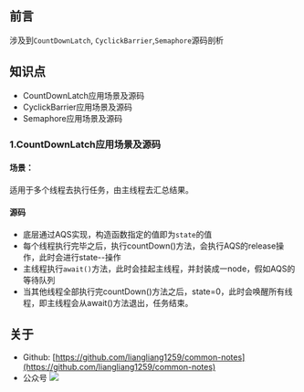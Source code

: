 ## 前言
涉及到`CountDownLatch`, `CyclickBarrier`,`Semaphore`源码剖析
## 知识点
 - CountDownLatch应用场景及源码
 - CyclickBarrier应用场景及源码
 - Semaphore应用场景及源码
### 1.CountDownLatch应用场景及源码
#### 场景：
适用于多个线程去执行任务，由主线程去汇总结果。
#### 源码
 - 底层通过AQS实现，构造函数指定的值即为`state`的值
 - 每个线程执行完毕之后，执行countDown()方法，会执行AQS的release操作，此时会进行state--操作
 - 主线程执行`await()`方法，此时会挂起主线程，并封装成一node，假如AQS的等待队列
 - 当其他线程全部执行完countDown()方法之后，state=0，此时会唤醒所有线程，即主线程会从await()方法退出，任务结束。






## 关于
 - Github: [https://github.com/liangliang1259/common-notes](https://github.com/liangliang1259/common-notes)
 - 公众号
![](https://tva1.sinaimg.cn/large/007S8ZIlly1giznpxhgdvj3076076gm3.jpg)

